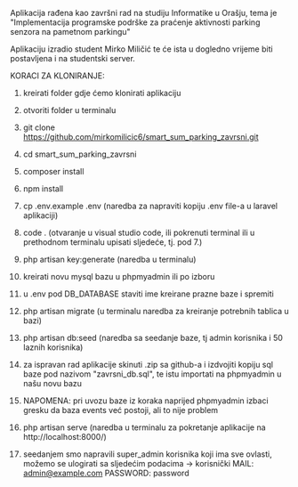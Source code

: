 Aplikacija rađena kao završni rad na studiju Informatike u Orašju, tema je "Implementacija programske podrške za praćenje aktivnosti parking senzora na pametnom parkingu"

Aplikaciju izradio student Mirko Miličić te će ista u dogledno vrijeme biti postavljena i na studentski server.

KORACI ZA KLONIRANJE:

1. kreirati folder gdje ćemo klonirati aplikaciju

2. otvoriti folder u terminalu

3. git clone https://github.com/mirkomilicic6/smart_sum_parking_zavrsni.git

4. cd smart_sum_parking_zavrsni

5. composer install

6. npm install

7. cp .env.example .env (naredba za napraviti kopiju .env file-a u laravel aplikaciji)

8. code . (otvaranje u visual studio code, ili pokrenuti terminal ili u prethodnom terminalu upisati sljedeće, tj. pod 7.)

9. php artisan key:generate (naredba u terminalu)

10. kreirati novu mysql bazu u phpmyadmin ili po izboru

11. u .env pod DB_DATABASE staviti ime kreirane prazne baze i spremiti

12. php artisan migrate (u terminalu naredba za kreiranje potrebnih tablica u bazi)

13. php artisan db:seed (naredba sa seedanje baze, tj admin korisnika i 50 laznih korisnika)

14. za ispravan rad aplikacije skinuti .zip sa github-a i izdvojiti kopiju sql baze pod nazivom "zavrsni_db.sql", te istu importati na phpmyadmin u našu novu bazu

15. NAPOMENA: pri uvozu baze iz koraka naprijed phpmyadmin izbaci gresku da baza events već postoji, ali to nije problem

16. php artisan serve (naredba u terminalu za pokretanje aplikacije na http://localhost:8000/)

17. seedanjem smo napravili super_admin korisnika koji ima sve ovlasti, možemo se ulogirati sa sljedećim podacima -> korisnički MAIL: admin@example.com 
                                                                                                                                      PASSWORD: password





